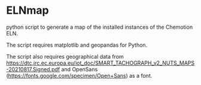 # ELNmap

python script to generate a map of the installed instances of the Chemotion ELN.

The script requires matplotlib and geopandas for Python.

The script also requires geographical data from https://dtc.jrc.ec.europa.eu/iot_doc/SMART_TACHOGRAPH_v2_NUTS_MAPS-20210817.Signed.pdf and OpenSans (https://fonts.google.com/specimen/Open+Sans) as a font.
